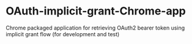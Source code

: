 # OAuth-implicit-grant-Chrome-app
Chrome packaged application for retrieving OAuth2 bearer token using implicit grant flow (for development and test)

